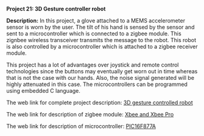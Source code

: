 __Project 21: 3D Gesture controller robot__

__Description:__
In this project, a glove attached to a MEMS accelerometer sensor is worn by the user. The tilt of his hand is sensed by the sensor and sent to a microcontroller which is connected to a zigbee module. This zignbee wireless transceiver transmits the message to the robot. This robot is also controlled by a microcontroller which is attached to a zigbee receiver module.

This project has a lot of advantages over joystick and remote control technologies since the buttons may eventually get worn out in time whereas that is not the case with our hands. Also, the noise signal generated will be highly attenuated in this case. The microcontrollers can be programmed using embedded C language.

The web link for complete project description: [3D gesture controlled robot](https://www.ijsr.net/archive/v3i3/MDIwMTMxMTgz.pdf)

The web link for description of zigbee module: [Xbee and Xbee Pro]()

The web link for description of microcontroller: [PIC16F877A]()
